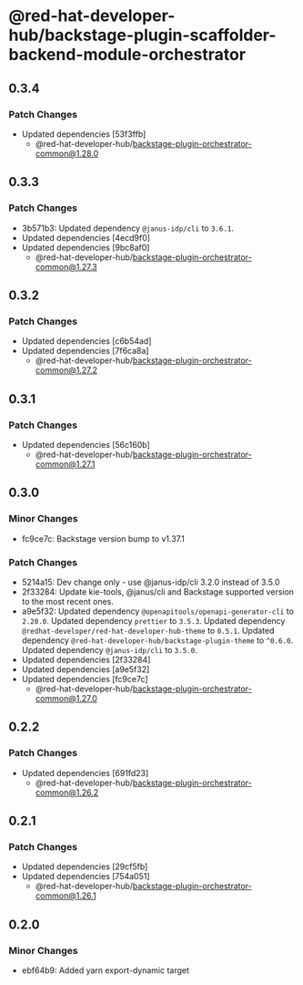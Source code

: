 # @red-hat-developer-hub/backstage-plugin-scaffolder-backend-module-orchestrator

## 0.3.4

### Patch Changes

- Updated dependencies [53f3ffb]
  - @red-hat-developer-hub/backstage-plugin-orchestrator-common@1.28.0

## 0.3.3

### Patch Changes

- 3b571b3: Updated dependency `@janus-idp/cli` to `3.6.1`.
- Updated dependencies [4ecd9f0]
- Updated dependencies [9bc8af0]
  - @red-hat-developer-hub/backstage-plugin-orchestrator-common@1.27.3

## 0.3.2

### Patch Changes

- Updated dependencies [c6b54ad]
- Updated dependencies [7f6ca8a]
  - @red-hat-developer-hub/backstage-plugin-orchestrator-common@1.27.2

## 0.3.1

### Patch Changes

- Updated dependencies [56c160b]
  - @red-hat-developer-hub/backstage-plugin-orchestrator-common@1.27.1

## 0.3.0

### Minor Changes

- fc9ce7c: Backstage version bump to v1.37.1

### Patch Changes

- 5214a15: Dev change only - use @janus-idp/cli 3.2.0 instead of 3.5.0
- 2f33284: Update kie-tools, @janus/cli and Backstage supported version to the most recent ones.
- a9e5f32: Updated dependency `@openapitools/openapi-generator-cli` to `2.20.0`.
  Updated dependency `prettier` to `3.5.3`.
  Updated dependency `@redhat-developer/red-hat-developer-hub-theme` to `0.5.1`.
  Updated dependency `@red-hat-developer-hub/backstage-plugin-theme` to `^0.6.0`.
  Updated dependency `@janus-idp/cli` to `3.5.0`.
- Updated dependencies [2f33284]
- Updated dependencies [a9e5f32]
- Updated dependencies [fc9ce7c]
  - @red-hat-developer-hub/backstage-plugin-orchestrator-common@1.27.0

## 0.2.2

### Patch Changes

- Updated dependencies [691fd23]
  - @red-hat-developer-hub/backstage-plugin-orchestrator-common@1.26.2

## 0.2.1

### Patch Changes

- Updated dependencies [29cf5fb]
- Updated dependencies [754a051]
  - @red-hat-developer-hub/backstage-plugin-orchestrator-common@1.26.1

## 0.2.0

### Minor Changes

- ebf64b9: Added yarn export-dynamic target
